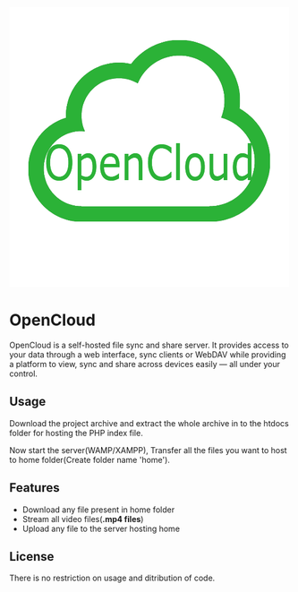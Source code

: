
![OpenCloud Logo](https://raw.githubusercontent.com/vamzi/OpenCloud/master/OpenCloud_Logo%202.png)
# OpenCloud
OpenCloud is a self-hosted file sync and share server. It provides access to your data through a web interface, sync clients or WebDAV while providing a platform to view, sync and share across devices easily — all under your control.

## Usage

Download the project archive and extract the whole archive in to the htdocs folder for hosting the PHP index file.

Now start the server(WAMP/XAMPP), Transfer all the files you want to host to home folder(Create folder name 'home').

## Features


 - Download any file present in home folder
 - Stream all video files(**.mp4 files**) 
 - Upload any file to the server hosting home
 
 ## License
 
 There is no restriction on usage and ditribution of code.

